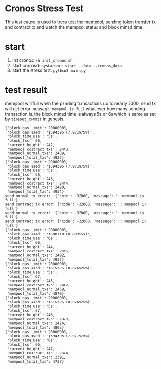 # Cronos Stress Test
This test cause is used to tress test the mempool, sending token transfer tx and contract tx and watch the mempool status and block mined time.

# start
1. init cronos: `sh init_cronos.sh`
2. start cronosd: `pystarport start --data ./cronos_data`
3. start the stress test: `python3 main.py`

# test result
mempool will full when the pending transactions up to nearly 5000, send tx will get error message: `mempool is full`
what ever how many pending transaction is, the block mined time is always 5s or 6s which is same as set by `timeout_commit` in genesis.

```
{'block_gas_limit': 20000000,
 'block_gas_used': '1594395 (7.971975%)',
 'block_time_use': '5s',
 'block_txs': 66,
 'current_height': 242,
 'mempool_contract_txs': 2443,
 'mempool_normal_txs': 2489,
 'mempool_total_txs': 4932}
{'block_gas_limit': 20000000,
 'block_gas_used': '1594395 (7.971975%)',
 'block_time_use': '5s',
 'block_txs': 66,
 'current_height': 243,
 'mempool_contract_txs': 2444,
 'mempool_normal_txs': 2490,
 'mempool_total_txs': 4934}
send normal tx error:  {'code': -32000, 'message': ': mempool is full'}
send contract tx error: {'code': -32000, 'message': ': mempool is full'}
send normal tx error:  {'code': -32000, 'message': ': mempool is full'}
send contract tx error: {'code': -32000, 'message': ': mempool is full'}
{'block_gas_limit': 20000000,
 'block_gas_used': '1600710 (8.00355%)',
 'block_time_use': '6s',
 'block_txs': 66,
 'current_height': 244,
 'mempool_contract_txs': 2445,
 'mempool_normal_txs': 2492,
 'mempool_total_txs': 4937}
{'block_gas_limit': 20000000,
 'block_gas_used': '1615395 (8.076975%)',
 'block_time_use': '5s',
 'block_txs': 67,
 'current_height': 245,
 'mempool_contract_txs': 2412,
 'mempool_normal_txs': 2458,
 'mempool_total_txs': 4870}
{'block_gas_limit': 20000000,
 'block_gas_used': '1615395 (8.076975%)',
 'block_time_use': '5s',
 'block_txs': 67,
 'current_height': 246,
 'mempool_contract_txs': 2379,
 'mempool_normal_txs': 2424,
 'mempool_total_txs': 4803}
{'block_gas_limit': 20000000,
 'block_gas_used': '1594395 (7.971975%)',
 'block_time_use': '6s',
 'block_txs': 66,
 'current_height': 247,
 'mempool_contract_txs': 2346,
 'mempool_normal_txs': 2391,
 'mempool_total_txs': 4737}
```
